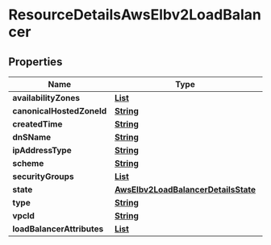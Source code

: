 

# ResourceDetailsAwsElbv2LoadBalancer


## Properties

| Name | Type | Description | Notes |
|------------ | ------------- | ------------- | -------------|
|**availabilityZones** | [**List**](List.md) |  |  [optional] |
|**canonicalHostedZoneId** | [**String**](String.md) |  |  [optional] |
|**createdTime** | [**String**](String.md) |  |  [optional] |
|**dnSName** | [**String**](String.md) |  |  [optional] |
|**ipAddressType** | [**String**](String.md) |  |  [optional] |
|**scheme** | [**String**](String.md) |  |  [optional] |
|**securityGroups** | [**List**](List.md) |  |  [optional] |
|**state** | [**AwsElbv2LoadBalancerDetailsState**](AwsElbv2LoadBalancerDetailsState.md) |  |  [optional] |
|**type** | [**String**](String.md) |  |  [optional] |
|**vpcId** | [**String**](String.md) |  |  [optional] |
|**loadBalancerAttributes** | [**List**](List.md) |  |  [optional] |




